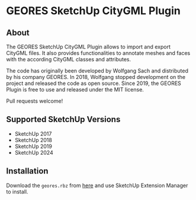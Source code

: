 # GEORES SketchUp CityGML Plugin

## About

The GEORES SketchUp CityGML Plugin allows to import and export CityGML files. It also provides
functionalities to annotate meshes and faces with the according CityGML classes and attributes.

The code has originally been developed by Wolfgang Sach and distributed by his company GEORES. In
2018, Wolfgang stopped development on the project and released the code as open source. Since 2019,
the GEORES Plugin is free to use and released under the MIT license.

Pull requests welcome!

## Supported SketchUp Versions

* SketchUp 2017
* SketchUp 2018
* SketchUp 2019
* SketchUp 2024

## Installation

Download the `geores.rbz` from [here](https://github.com/GeoplexGIS/geores/releases) and use
SketchUp Extension Manager to install.
